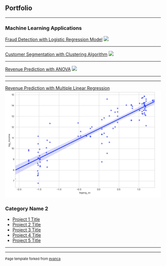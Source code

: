 ## Portfolio

---

### Machine Learning Applications

[Fraud Detection with Logistic Regression Model](https://github.com/AurelieGIRAUD/Data_Science_Projects/tree/main/Logistic_Regression)
<img src="images/dummy_thumbnail.jpg?raw=true"/>

---
[Customer Segmentation with Clustering Algorithm](https://github.com/AurelieGIRAUD/Data_Science_Projects/tree/main/Clustering)
<img src="images/dummy_thumbnail.jpg?raw=true"/>

---
[Revenue Prediction with ANOVA](https://github.com/AurelieGIRAUD/Data_Science_Projects/tree/main/ANOVA)
<img src="images/dummy_thumbnail.jpg?raw=true"/>

---
---
[Revenue Prediction with Multiple Linear Regression](https://github.com/AurelieGIRAUD/Data_Science_Projects/blob/main/Linear_Regression/Application_Linear_Model.ipynb)
<img src="images/Screenshot 2022-10-21 at 18.11.41.png"/>

### Category Name 2

- [Project 1 Title](http://example.com/)
- [Project 2 Title](http://example.com/)
- [Project 3 Title](http://example.com/)
- [Project 4 Title](http://example.com/)
- [Project 5 Title](http://example.com/)

---




---
<p style="font-size:11px">Page template forked from <a href="https://github.com/evanca/quick-portfolio">evanca</a></p>
<!-- Remove above link if you don't want to attibute -->

